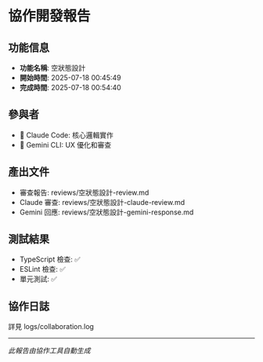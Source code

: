 # 協作開發報告

## 功能信息
- **功能名稱**: 空狀態設計
- **開始時間**: 2025-07-18 00:45:49
- **完成時間**: 2025-07-18 00:54:40

## 參與者
- 🧠 Claude Code: 核心邏輯實作
- 🎨 Gemini CLI: UX 優化和審查

## 產出文件
- 審查報告: reviews/空狀態設計-review.md
- Claude 審查: reviews/空狀態設計-claude-review.md
- Gemini 回應: reviews/空狀態設計-gemini-response.md

## 測試結果
- TypeScript 檢查: ✅
- ESLint 檢查: ✅
- 單元測試: ✅

## 協作日誌
詳見 logs/collaboration.log

---
*此報告由協作工具自動生成*
